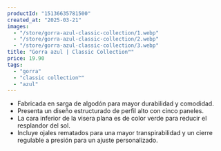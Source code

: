 ```yaml
---
productId: "15136635781500"
created_at: "2025-03-21"
images:
  - "/store/gorra-azul-classic-collection/1.webp"
  - "/store/gorra-azul-classic-collection/2.webp"
  - "/store/gorra-azul-classic-collection/3.webp"
title: "Gorra azul | Classic Collection™"
price: 19.90
tags:
  - "gorra"
  - "classic collection™"
  - "azul"
---
```


- Fabricada en sarga de algodón para mayor durabilidad y comodidad.
- Presenta un diseño estructurado de perfil alto con cinco paneles.
- La cara inferior de la visera plana es de color verde para reducir el resplandor del sol.
- Incluye ojales rematados para una mayor transpirabilidad y un cierre regulable a presión para un ajuste personalizado.
